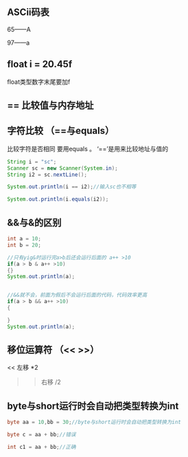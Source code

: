 ## ASCii码表

65——A

97——a

## float i = 20.45f

float类型数字末尾要加f 

## ==  比较值与内存地址



## 字符比较 （==与equals）

比较字符是否相同   要用equals 。  ‘==’是用来比较地址与值的

```java
String i = "sc";
Scanner sc = new Scanner(System.in);
String i2 = sc.nextLine();

System.out.println(i == i2);//输入sc也不相等

System.out.println(i.equals(i2));
```





## &&与&的区别

```java
int a = 10;
int b = 20;

//只有yig&时运行完a>b后还会运行后面的 a++ >10
if(a > b & a++ >10)
{}
System.out.println(a);


//&&就不会，前面为假后不会运行后面的代码，代码效率更高
if(a > b && a++ >10)
{

}
System.out.println(a);
```





## 移位运算符  （<<     >>）

<<  左移  *2

>>  右移   /2



## byte与short运行时会自动把类型转换为int

```java
byte aa = 10,bb = 30;//byte与short运行时会自动把类型转换为int

byte c = aa + bb;//错误

int c1 = aa + bb;//正确
```